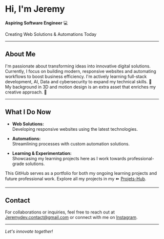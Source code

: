 # Hi, I'm Jeremy

**Aspiring Software Engineer** 💻

Creating Web Solutions & Automations Today

---

## About Me

I'm passionate about transforming ideas into innovative digital solutions. Currently, I focus on building modern, responsive websites and automating workflows to boost business efficiency. I'm actively learning full-stack development, AI, Data and cybersecurity to expand my technical skills. 🚀
My background in 3D and motion design is an extra asset that enriches my creative approach. 🎨

---

## What I Do Now

- **Web Solutions:**  
  Developing responsive websites using the latest technologies.

- **Automations:**  
  Streamlining processes with custom automation solutions.

- **Learning & Experimentation:**  
  Showcasing my learning projects here as I work towards professional-grade solutions.

This GitHub serves as a portfolio for both my ongoing learning projects and future professional work.
Explore all my projects in my ⏩ [Projets-Hub](https://github.com/jeredevio/Projects-Hub).

---

## Contact

For collaborations or inquiries, feel free to reach out at Jeremydev.contact@gmail.com or connect with me on [Instagram](https://www.instagram.com/jeredev.io/).

---

*Let's innovate together!*
